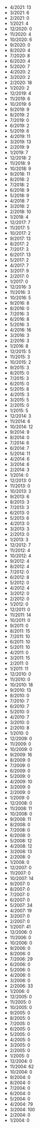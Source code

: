 *  4/2021: 13
*  3/2021: 6
*  2/2021: 0
*  1/2021: 4
*  12/2020: 0
*  11/2020: 4
*  10/2020: 6
*  9/2020: 0
*  8/2020: 4
*  7/2020: 8
*  6/2020: 4
*  5/2020: 7
*  4/2020: 2
*  3/2020: 2
*  2/2020: 18
*  1/2020: 2
*  12/2019: 4
*  11/2019: 6
*  10/2019: 6
*  9/2019: 9
*  8/2019: 2
*  7/2019: 0
*  6/2019: 2
*  5/2019: 6
*  4/2019: 11
*  3/2019: 13
*  2/2019: 9
*  1/2019: 7
*  12/2018: 2
*  11/2018: 9
*  10/2018: 9
*  9/2018: 11
*  8/2018: 2
*  7/2018: 2
*  6/2018: 9
*  5/2018: 9
*  4/2018: 7
*  3/2018: 2
*  2/2018: 10
*  1/2018: 4
*  12/2017: 7
*  11/2017: 5
*  10/2017: 2
*  9/2017: 13
*  8/2017: 2
*  7/2017: 3
*  6/2017: 13
*  5/2017: 2
*  4/2017: 7
*  3/2017: 9
*  2/2017: 0
*  1/2017: 0
*  12/2016: 3
*  11/2016: 3
*  10/2016: 5
*  9/2016: 8
*  8/2016: 0
*  7/2016: 3
*  6/2016: 8
*  5/2016: 3
*  4/2016: 16
*  3/2016: 3
*  2/2016: 3
*  1/2016: 8
*  12/2015: 5
*  11/2015: 3
*  10/2015: 2
*  9/2015: 3
*  8/2015: 0
*  7/2015: 3
*  6/2015: 0
*  5/2015: 8
*  4/2015: 3
*  3/2015: 5
*  2/2015: 0
*  1/2015: 5
*  12/2014: 3
*  11/2014: 6
*  10/2014: 12
*  9/2014: 9
*  8/2014: 0
*  7/2014: 6
*  6/2014: 7
*  5/2014: 11
*  4/2014: 6
*  3/2014: 6
*  2/2014: 3
*  1/2014: 0
*  12/2013: 0
*  11/2013: 0
*  10/2013: 3
*  9/2013: 6
*  8/2013: 3
*  7/2013: 3
*  6/2013: 0
*  5/2013: 6
*  4/2013: 0
*  3/2013: 3
*  2/2013: 0
*  1/2013: 3
*  12/2012: 7
*  11/2012: 4
*  10/2012: 4
*  9/2012: 4
*  8/2012: 4
*  7/2012: 0
*  6/2012: 8
*  5/2012: 0
*  4/2012: 4
*  3/2012: 0
*  2/2012: 0
*  1/2012: 0
*  12/2011: 0
*  11/2011: 14
*  10/2011: 0
*  9/2011: 0
*  8/2011: 15
*  7/2011: 10
*  6/2011: 10
*  5/2011: 10
*  4/2011: 0
*  3/2011: 15
*  2/2011: 0
*  1/2011: 11
*  12/2010: 0
*  11/2010: 0
*  10/2010: 18
*  9/2010: 13
*  8/2010: 0
*  7/2010: 7
*  6/2010: 7
*  5/2010: 0
*  4/2010: 7
*  3/2010: 0
*  2/2010: 8
*  1/2010: 0
*  12/2009: 0
*  11/2009: 0
*  10/2009: 0
*  9/2009: 16
*  8/2009: 0
*  7/2009: 0
*  6/2009: 0
*  5/2009: 0
*  4/2009: 10
*  3/2009: 0
*  2/2009: 0
*  1/2009: 0
*  12/2008: 0
*  11/2008: 11
*  10/2008: 0
*  9/2008: 11
*  8/2008: 0
*  7/2008: 0
*  6/2008: 0
*  5/2008: 12
*  4/2008: 12
*  3/2008: 13
*  2/2008: 0
*  1/2008: 0
*  12/2007: 0
*  11/2007: 0
*  10/2007: 14
*  9/2007: 0
*  8/2007: 0
*  7/2007: 0
*  6/2007: 0
*  5/2007: 34
*  4/2007: 19
*  3/2007: 0
*  2/2007: 0
*  1/2007: 41
*  12/2006: 0
*  11/2006: 0
*  10/2006: 0
*  9/2006: 0
*  8/2006: 0
*  7/2006: 29
*  6/2006: 0
*  5/2006: 0
*  4/2006: 0
*  3/2006: 0
*  2/2006: 33
*  1/2006: 0
*  12/2005: 0
*  11/2005: 0
*  10/2005: 0
*  9/2005: 0
*  8/2005: 0
*  7/2005: 0
*  6/2005: 0
*  5/2005: 0
*  4/2005: 0
*  3/2005: 0
*  2/2005: 0
*  1/2005: 0
*  12/2004: 0
*  11/2004: 62
*  10/2004: 0
*  9/2004: 0
*  8/2004: 0
*  7/2004: 0
*  6/2004: 0
*  5/2004: 0
*  4/2004: 79
*  3/2004: 100
*  2/2004: 0
*  1/2004: 0